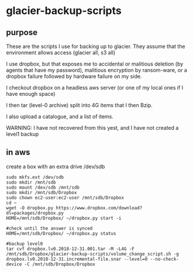 # glacier-backup-scripts
## purpose
These are the scripts I use for backing up to glacier. They assume that the environment allows access (glacier all, s3 all)

I use dropbox, but that exposes me to accidental or malitious deletion (by agents that have my password), malitious encryption by ransom-ware, or a dropbox failure followed by hardware failure on my side.

I checkout dropbox on a headless aws server (or one of my local ones if I have enough space)

I then tar (level-0 archive) split into 4G items that I then Bzip.

I also upload a catalogue, and a list of items.

WARNING: 
I have not recovered from this yest, and I have not created a level1 backup
## in aws
create a box with an extra drive /dev/sdb
```
sudo mkfs.ext /dev/sdb
sudo mkdir /mnt/sdb
sudo mount /dev/sdb /mnt/sdb
sudo mkdir /mnt/sdb/Dropbox
sudo chown ec2-user:ec2-user /mnt/sdb/Dropbox
cd ~
wget -O dropbox.py https://www.dropbox.com/download?dl=packages/dropbox.py
HOME=/mnt/sdb/Dropbox/ ~/dropbox.py start -i

#check until the answer is synced
HOME=/mnt/sdb/Dropbox/ ~/dropbox.py status

#backup level0
tar cvf dropbox.lv0.2018-12-31.001.tar -M -L4G -F /mnt/sdb/Dropbox/glacier-backup-scripts/volume_change_script.sh -g dropbox.lv0.2018-12-31.incremental-file.snar --level=0 --no-check-device -C /mnt/sdb/Dropbox/Dropbox
```
